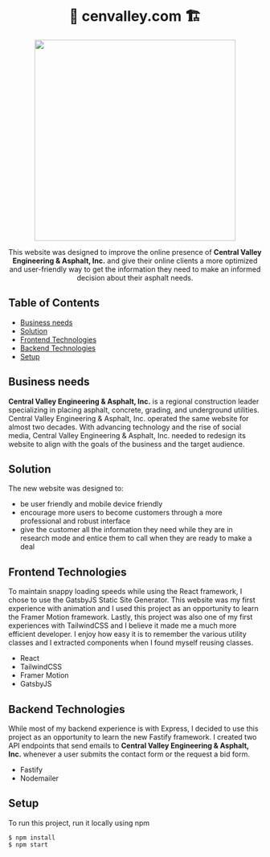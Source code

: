 <h1 align="center">🚧 cenvalley.com 🏗️</h1>

<p align="center"><img src="https://user-images.githubusercontent.com/38739342/131262100-8d97dd30-be4f-4f4f-8816-ed8c956a3a5e.png" width="400" /></p>

<p align="center">This website was designed to improve the online presence of <b>Central Valley Engineering & Asphalt, Inc.</b> and give their online clients a more optimized and user-friendly way to get the information they need to make an informed decision about their asphalt needs.</p>

## Table of Contents
- [Business needs](#businessneeds)
- [Solution](#solution)
- [Frontend Technologies](#frontend)
- [Backend Technologies](#backend)
- [Setup](#setup)

<a name="businessneeds" /> 

## Business needs
**Central Valley Engineering & Asphalt, Inc.** is a regional construction leader specializing in placing asphalt, concrete, grading, and underground utilities. Central Valley Engineering & Asphalt, Inc. operated the same website for almost two decades. With advancing technology and the rise of social media, Central Valley Engineering & Asphalt, Inc. needed to redesign its website to align with the goals of the business and the target audience. 

<a name="solution" />

## Solution
The new website was designed to:
- be user friendly and mobile device friendly
- encourage more users to become customers through a more professional and robust interface
- give the customer all the information they need while they are in research mode and entice them to call when they are ready to make a deal

<a name="frontend" />

## Frontend Technologies
To maintain snappy loading speeds while using the React framework, I chose to use the GatsbyJS Static Site Generator. This website was my first experience with animation and I used this project as an opportunity to learn the Framer Motion framework. Lastly, this project was also one of my first experiences with TailwindCSS and I believe it made me a much more efficient developer. I enjoy how easy it is to remember the various utility classes and I extracted components when I found myself reusing classes.
- React
- TailwindCSS
- Framer Motion
- GatsbyJS

<a name="backend" />

## Backend Technologies
While most of my backend experience is with Express, I decided to use this project as an opportunity to learn the new Fastify framework. I created two API endpoints that send emails to **Central Valley Engineering & Asphalt, Inc.** whenever a user submits the contact form or the request a bid form.
- Fastify
- Nodemailer

<a name="setup" />

## Setup
To run this project, run it locally using npm
```
$ npm install
$ npm start
```
